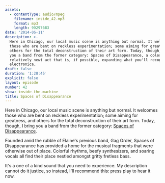 ```yaml
---
assets:
  - contentType: audio/mpeg
    filename: inside_42.mp3
    format: mp3
    length: 90297683
date: '2014-06-11'
description: >-
  Here in Chicago, our local music scene is anything but normal. It welcomes
  those who are bent on reckless experimentation; some aiming for greatness, and
  others for the total deconstruction of their art form. Today, though, I bring
  you a band from the former category: Spaces of Disappearance, a colorful (and
  relatively new) act that is, if possible, expanding what you'll recognize as
  electronica.
draft: false
duration: '1:28:45'
explicit: false
layout: episode
number: 42
show: inside-the-machine
title: Spaces of Disappearance
---
```

Here in Chicago, our local music scene is anything but normal. It welcomes those who are bent on reckless experimentation; some aiming for greatness, and others for the total deconstruction of their art form. Today, though, I bring you a band from the former category: [Spaces of Disappearance](http://spacesofdisappearance.com).

Founded amid the rubble of Elaine's previous band, Gag Order, Spaces of Disappearance has provided a home for the musical fragments that were otherwise out of place. Colorful rhythms, beefy synthesizers, and soaring vocals all find their place nestled amongst gritty fretless bass.

It's a one of a kind sound that you need to experience. My description cannot do it justice, so instead, I'll recommend this: press play to hear it now.